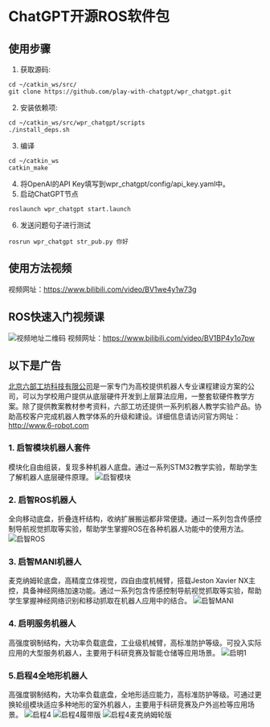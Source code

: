 # ChatGPT开源ROS软件包

## 使用步骤

1.  获取源码:
```
cd ~/catkin_ws/src/
git clone https://github.com/play-with-chatgpt/wpr_chatgpt.git
```
2. 安装依赖项:  
```
cd ~/catkin_ws/src/wpr_chatgpt/scripts
./install_deps.sh
```
3. 编译
```
cd ~/catkin_ws
catkin_make
```
4. 将OpenAI的API Key填写到wpr_chatgpt/config/api_key.yaml中。
5. 启动ChatGPT节点
```
roslaunch wpr_chatgpt start.launch
```
6. 发送问题句子进行测试
```
rosrun wpr_chatgpt str_pub.py 你好
```

## 使用方法视频
视频网址：https://www.bilibili.com/video/BV1we4y1w73g

## ROS快速入门视频课
![视频地址二维码](./media/ros1_course.png)
视频网址：https://www.bilibili.com/video/BV1BP4y1o7pw

## 以下是广告
[北京六部工坊科技有限公司](http://www.6-robot.com)是一家专门为高校提供机器人专业课程建设方案的公司，可以为学校用户提供从底层硬件开发到上层算法应用，一整套软硬件教学方案。除了提供教案教材参考资料，六部工坊还提供一系列机器人教学实验产品。协助高校客户完成机器人教学体系的升级和建设。详细信息请访问官方网址：http://www.6-robot.com

### 1. 启智模块机器人套件
模块化自由组装，复现多种机器人底盘。通过一系列STM32教学实验，帮助学生了解机器人底层硬件原理。
![启智模块](./media/wpb_stm32.png)

### 2. 启智ROS机器人
全向移动底盘，折叠连杆结构，收纳扩展搬运都非常便捷。通过一系列包含传感控制导航视觉抓取等实验，帮助学生掌握ROS在各种机器人功能中的使用方法。
![启智ROS](./media/wpb_ros_mani.png)

### 3. 启智MANI机器人
麦克纳姆轮底盘，高精度立体视觉，四自由度机械臂，搭载Jeston Xavier NX主控，具备神经网络加速功能。通过一系列包含传感控制导航视觉抓取等实验，帮助学生掌握神经网络识别和移动抓取在机器人应用中的结合。
![启智MANI](./media/wpb_mani.jpg)

### 4. 启明服务机器人
高强度钢制结构，大功率负载底盘，工业级机械臂，高标准防护等级。可投入实际应用的大型服务机器人，主要用于科研竞赛及智能仓储等应用场景。
![启明1](./media/wpr1-6DOF.png)

### 5.启程4全地形机器人
高强度钢制结构，大功率负载底盘，全地形适应能力，高标准防护等级。可通过更换轮组模块适应多种地形的室外机器人，主要用于科研竞赛及户外巡检等应用场景。
![启程4](./media/wpv4.png)
![启程4履带版](./media/wpv4_t.png)
![启程4麦克纳姆轮版](./media/wpv4_m.jpg)

